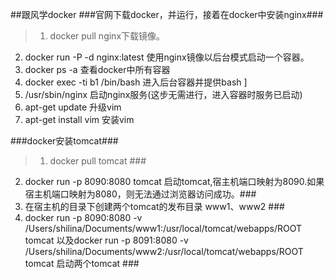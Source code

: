 ##跟风学docker
###官网下载docker，并运行，接着在docker中安装nginx###
>1. docker pull nginx下载镜像。
2. docker run -P -d nginx:latest  使用nginx镜像以后台模式启动一个容器。
3. docker ps -a 查看docker中所有容器 
4. docker	 exec -ti b1 /bin/bash 进入后台容器并提供bash ]
5. /usr/sbin/nginx 启动nginx服务(这步无需进行，进入容器时服务已启动)
6. apt-get update 升级vim 
7. apt-get install vim 安装vim

###docker安装tomcat###
>1. docker pull tomcat ###
2. docker run -p 8090:8080 tomcat 启动tomcat,宿主机端口映射为8090.如果宿主机端口映射为8080，则无法通过浏览器访问成功。###
3. 在宿主机的目录下创建两个tomcat的发布目录 www1、www2 ###
4. docker run -p 8090:8080 -v /Users/shilina/Documents/www1:/usr/local/tomcat/webapps/ROOT  tomcat  以及docker run -p 8091:8080 -v /Users/shilina/Documents/www2:/usr/local/tomcat/webapps/ROOT  tomcat 启动两个tomcat  ###
 